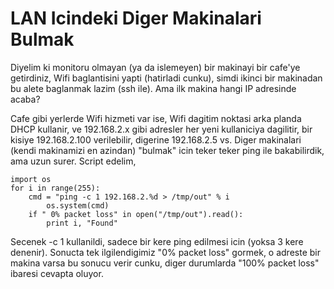 # LAN Icindeki Diger Makinalari Bulmak

Diyelim ki monitoru olmayan (ya da islemeyen) bir makinayi bir cafe'ye
getirdiniz, Wifi baglantisini yapti (hatirladi cunku), simdi ikinci
bir makinadan bu alete baglanmak lazim (ssh ile). Ama ilk makina hangi
IP adresinde acaba?

Cafe gibi yerlerde Wifi hizmeti var ise, Wifi dagitim noktasi arka
planda DHCP kullanir, ve 192.168.2.x gibi adresler her yeni
kullaniciya dagilitir, bir kisiye 192.168.2.100 verilebilir, digerine
192.168.2.5 vs. Diger makinalari (kendi makinamizi en azindan)
"bulmak" icin teker teker ping ile bakabilirdik, ama uzun
surer. Script edelim,

```
import os
for i in range(255):
    cmd = "ping -c 1 192.168.2.%d > /tmp/out" % i
        os.system(cmd)
    if " 0% packet loss" in open("/tmp/out").read():
        print i, "Found"
```

Secenek -c 1 kullanildi, sadece bir kere ping edilmesi icin (yoksa 3
kere denenir). Sonucta tek ilgilendigimiz "0% packet loss" gormek, o
adreste bir makina varsa bu sonucu verir cunku, diger durumlarda "100%
packet loss" ibaresi cevapta oluyor.






